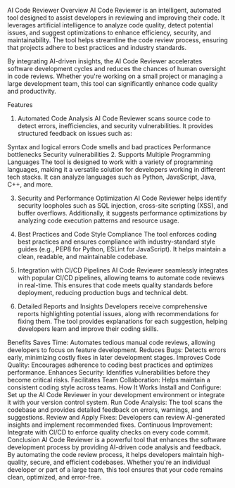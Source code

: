 AI Code Reviewer
Overview
AI Code Reviewer is an intelligent, automated tool designed to assist developers in reviewing and improving their code. It leverages artificial intelligence to analyze code quality, detect potential issues, and suggest optimizations to enhance efficiency, security, and maintainability. The tool helps streamline the code review process, ensuring that projects adhere to best practices and industry standards.

By integrating AI-driven insights, the AI Code Reviewer accelerates software development cycles and reduces the chances of human oversight in code reviews. Whether you're working on a small project or managing a large development team, this tool can significantly enhance code quality and productivity.

Features
1. Automated Code Analysis
AI Code Reviewer scans source code to detect errors, inefficiencies, and security vulnerabilities. It provides structured feedback on issues such as:

Syntax and logical errors
Code smells and bad practices
Performance bottlenecks
Security vulnerabilities
2. Supports Multiple Programming Languages
The tool is designed to work with a variety of programming languages, making it a versatile solution for developers working in different tech stacks. It can analyze languages such as Python, JavaScript, Java, C++, and more.

3. Security and Performance Optimization
AI Code Reviewer helps identify security loopholes such as SQL injection, cross-site scripting (XSS), and buffer overflows. Additionally, it suggests performance optimizations by analyzing code execution patterns and resource usage.

4. Best Practices and Code Style Compliance
The tool enforces coding best practices and ensures compliance with industry-standard style guides (e.g., PEP8 for Python, ESLint for JavaScript). It helps maintain a clean, readable, and maintainable codebase.

5. Integration with CI/CD Pipelines
AI Code Reviewer seamlessly integrates with popular CI/CD pipelines, allowing teams to automate code reviews in real-time. This ensures that code meets quality standards before deployment, reducing production bugs and technical debt.

6. Detailed Reports and Insights
Developers receive comprehensive reports highlighting potential issues, along with recommendations for fixing them. The tool provides explanations for each suggestion, helping developers learn and improve their coding skills.

Benefits
Saves Time: Automates tedious manual code reviews, allowing developers to focus on feature development.
Reduces Bugs: Detects errors early, minimizing costly fixes in later development stages.
Improves Code Quality: Encourages adherence to coding best practices and optimizes performance.
Enhances Security: Identifies vulnerabilities before they become critical risks.
Facilitates Team Collaboration: Helps maintain a consistent coding style across teams.
How It Works
Install and Configure: Set up the AI Code Reviewer in your development environment or integrate it with your version control system.
Run Code Analysis: The tool scans the codebase and provides detailed feedback on errors, warnings, and suggestions.
Review and Apply Fixes: Developers can review AI-generated insights and implement recommended fixes.
Continuous Improvement: Integrate with CI/CD to enforce quality checks on every code commit.
Conclusion
AI Code Reviewer is a powerful tool that enhances the software development process by providing AI-driven code analysis and feedback. By automating the code review process, it helps developers maintain high-quality, secure, and efficient codebases. Whether you're an individual developer or part of a large team, this tool ensures that your code remains clean, optimized, and error-free.

